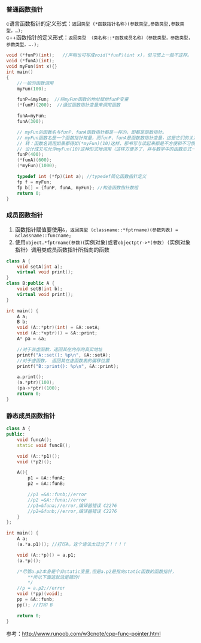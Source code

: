 ### 普通函数指针

c语言函数指针的定义形式：`返回类型 (*函数指针名称)(参数类型,参数类型,参数类型，…);`  
c++函数指针的定义形式：`返回类型 （类名称::*函数成员名称）（参数类型，参数类型，参数类型，….);`

```c++
void (*funP)(int);   //声明也可写成void(*funP)(int x)，但习惯上一般不这样。
void (*funA)(int);
void myFun(int x){}
int main()
{
    //一般的函数调用
    myFun(100);

    funP=&myFun;  //将myFun函数的地址赋给funP变量
    (*funP)(200);  //通过函数指针变量来调用函数

    funA=myFun;
    funA(300);

    // myFun的函数名与funP、funA函数指针都是一样的，即都是函数指针。
    // myFun函数名是一个函数指针常量，而funP、funA是函数数指针变量，这是它们的关系。
    // 转：函数名调用如果都得如(*myFun)(10)这样，那书写与读起来都是不方便和不习惯的。所以C语言的设计者们才会
    // 设计成又可允许myFun(10)这种形式地调用（这样方便多了，并与数学中的函数形式一样）。
    funP(400);
    (*funA)(600);
    (*myFun)(1000);

    typedef int (*fp)(int a); //typedef简化函数指针定义
    fp f = myFun;
    fp b[] = {funP, funA, myFun}; //构造函数指针数组
    return 0;
}
```

### 成员函数指针

1. 函数指针赋值要使用`&`，`返回类型 (classname::*fptrname)(参数列表) = &classname::funcname;`
2. 使用`object.*fptrname(参数)`(实例对象)或者`objectptr->*(参数)`（实例对象指针）调用类成员函数指针所指向的函数

```c++
class A {
    void setA(int a);
    virtual void print();
}
class B:public A {
    void setB(int b);
    virtual void print();
}

int main() {
    A a;
    B b;
    void (A::*ptr)(int) = &A::setA;
    void (A::*vptr)() = &A::print;
    A* pa = &a;

    //对于非虚函数，返回其在内存的真实地址
    printf("A::set(): %p\n", &A::setA);
    //对于虚函数， 返回其在虚函数表的偏移位置
    printf("B::print(): %p\n", &A::print);

    a.print();
    (a.*ptr)(100);
    (pa->*ptr)(100);
    return 0;
}
```

### 静态成员函数指针

```c++
class A {
public:
    void funcA();
    static void funcB();

    void (A::*p1)();
    void (*p2)();

    A(){
        p1 = &A::funA;
        p2 = &A::funB;

        //p1 =&A::funb;//error
        //p2 =&A::funa;//error
        //p1=&funa;//error,编译器错误 C2276
        //p2=&funb;//error,编译器错误 C2276
    }
};

int main() {
    A a;
    (a.*a.p1)(); //打印A，这个语法太过分了！！！！

    void (A::*p)() = a.p1;
    (a.*p)();

    /*尽管a.p2本身是个非static变量,但是a.p2是指向static函数的函数指针，
        **所以下面这就话是错的!
        */
    //p = a.p2;//error
    void (*pp)(void);
    pp = &A::funb;
    pp(); //打印 B

    return 0;
}
```

参考：<http://www.runoob.com/w3cnote/cpp-func-pointer.html>